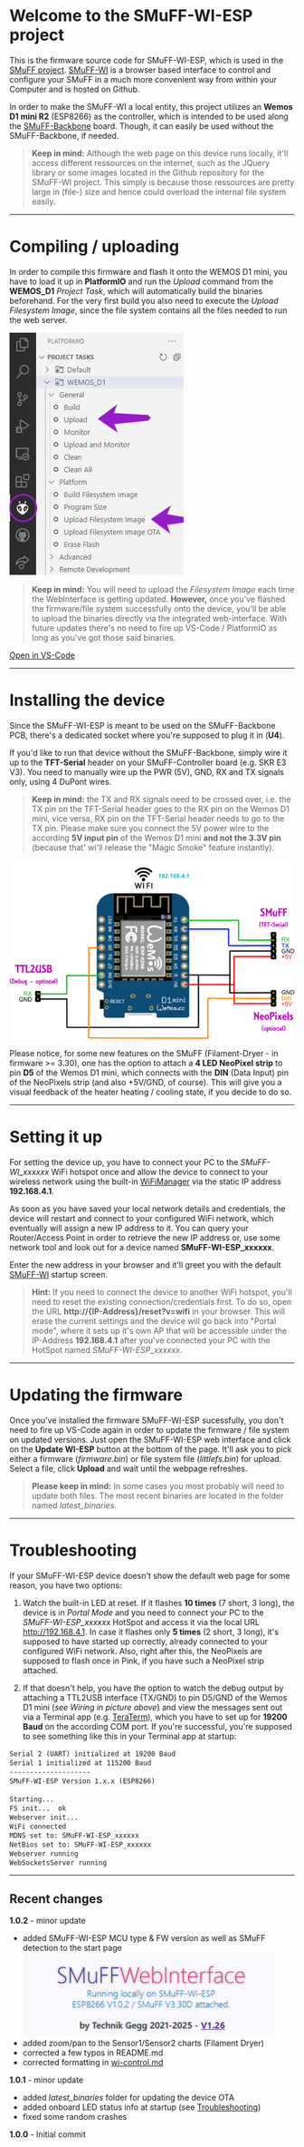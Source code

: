 
# Welcome to the SMuFF-WI-ESP project

This is the firmware source code for SMuFF-WI-ESP, which is used in the [SMuFF project](https://github.com/technik-gegg/SMuFF-1.1).
[SMuFF-WI](https://github.com/technik-gegg/SMuFF-WI) is a browser based interface to control and configure your SMuFF in a much more convenient way from within your Computer and is hosted on Github.

In order to make the SMuFF-WI a local entity, this project utilizes an **Wemos D1 mini R2** (ESP8266) as the controller, which is intended to be used along the [SMuFF-Backbone](https://sites.google.com/view/the-smuff/work-in-progress?authuser=0#h.lsp6q12gba4c) board. Though, it can easily be used without the SMuFF-Backbone, if needed.

>**Keep in mind:** Although the web page on this device runs locally, it'll access different ressources on the internet, such as the JQuery library or some images located in the Github repository for the SMuFF-WI project. This simply is because those ressources are pretty large in (file-) size and hence could overload the internal file system easily.

---

# Compiling / uploading

In order to compile this firmware and flash it onto the WEMOS D1 mini, you have to load it up in **PlatformIO** and run the *Upload* command from the **WEMOS_D1** *Project Task*, which will automatically build the binaries beforehand.
For the very first build you also need to execute the *Upload Filesystem Image*, since the file system contains all the files needed to run the web server.

![Upload](images/Upload.jpg)

>**Keep in mind:** You will need to upload the *Filesystem Image* each time the WebInterface is getting updated.
**However,** once you've flashed the firmware/file system successfully onto the device, you'll be able to upload the binaries directly via the integrated web-interface. With future updates there's no need to fire up VS-Code / PlatformIO as long as you've got those said binaries.

[Open in VS-Code](https://vscode.dev/github/technik-gegg/SMuFF-WI-ESP?vscode-lang=en)

---

# Installing the device

Since the SMuFF-WI-ESP is meant to be used on the SMuFF-Backbone PCB, there's a dedicated socket where you're supposed to plug it in (**U4**).

If you'd like to run that device without the SMuFF-Backbone, simply wire it up to the **TFT-Serial** header on your SMuFF-Controller board (e.g. SKR E3 V3). You need to manually wire up the PWR (5V), GND, RX and TX signals only, using 4 DuPont wires.

>**Keep in mind:** the TX and RX signals need to be crossed over, i.e. the TX pin on the TFT-Serial header goes to the RX pin on the Wemos D1 mini, vice versa, RX pin on the TFT-Serial header needs to go to the TX pin.
Please make sure you connect the 5V power wire to the according **5V input pin** of the Wemos D1 mini **and not the 3.3V pin** (because that' wi'll release the "Magic Smoke" feature instantly).

![Wiring](/images/Wiring.png)

Please notice, for some new features on the SMuFF (Filament-Dryer - in firmware >= 3.30), one has the option to attach a **4 LED NeoPixel strip** to pin **D5** of the Wemos D1 mini, which connects with the **DIN** (Data Input) pin of the NeoPixels strip (and also +5V/GND, of course).
This will give you a visual feedback of the heater heating / cooling state, if you decide to do so.

---

# Setting it up

For setting the device up, you have to connect your PC to the *SMuFF-WI_xxxxxx* WiFi hotspot once and allow the device to connect to your wireless network using the built-in [WiFiManager](https://github.com/tzapu/WiFiManager) via the static IP address **192.168.4.1**.

As soon as you have saved your local network details and credentials, the device will restart and connect to your configured WiFi network, which eventually will assign a new IP address to it. You can query your Router/Access Point in order to retrieve the new IP address or, use some network tool and look out for a device named **SMuFF-WI-ESP_xxxxxx**.

Enter the new address in your browser and it'll greet you with the default [SMuFF-WI](https://github.com/technik-gegg/SMuFF-WI) startup screen.

>**Hint:** If you need to connect the device to another WiFi hotspot, you'll need to reset the existing connection/credentials first.
To do so, open the URL **http://{IP-Address}/reset?v=wifi** in your browser. This will erase the current settings and the device will go back into "Portal mode", where it sets up it's own AP that will be accessible under the IP-Address **192.168.4.1** after you've connected your PC with the HotSpot named *SMuFF-WI-ESP_xxxxxx*.

---

# Updating the firmware

Once you've installed the firmware SMuFF-WI-ESP sucessfully, you don't need to fire up VS-Code again in order to update the firmware / file system on updated versions.
Just open the SMuFF-WI-ESP web interface and click on the **Update WI-ESP** button at the bottom of the page.
It'll ask you to pick either a firmware (*firmware.bin*) or file system file (*littlefs.bin*) for upload. Select a file, click **Upload** and wait until the webpage refreshes.

>**Please keep in mind:** In some cases you most probably will need to update both files.
The most recent binaries are located in the folder named *latest_binaries*.

---

# Troubleshooting

If your SMuFF-WI-ESP device doesn't show the default web page for some reason, you have two options:

1. Watch the built-in LED at reset. If it flashes **10 times** (7 short, 3 long), the device is in *Portal Mode* and you need to connect your PC to the *SMuFF-WI-ESP_xxxxxx* HotSpot and access it via the local URL http://192.168.4.1. In case it flashes only **5 times** (2 short, 3 long), it's supposed to have started up correctly, already connected to your configured WiFi network.
Also, right after this, the NeoPixels are supposed to flash once in Pink, if you have such a NeoPixel strip attached.

2. If that doesn't help, you have the option to watch the debug output by attaching a TTL2USB interface (TX/GND) to pin D5/GND of the Wemos D1 mini (*see Wiring in picture above*) and view the messages sent out via a Terminal app (e.g. [TeraTerm](https://teratermproject.github.io/index-en.html)), which you have to set up for **19200 Baud** on the according COM port.
If you're successful, you're supposed to see something like this in your Terminal app at startup:

```text
Serial 2 (UART) initialized at 19200 Baud
Serial 1 initialized at 115200 Baud
--------------------
SMuFF-WI-ESP Version 1.x.x (ESP8266)

Starting...
FS init...  ok
Webserver init...
WiFi connected
MDNS set to: SMuFF-WI-ESP_xxxxxx
NetBios set to: SMuFF-WI-ESP_xxxxxx
Webserver running
WebSocketsServer running
```

---

## Recent changes

**1.0.2** - minor update

- added SMuFF-WI-ESP MCU type & FW version as well as SMuFF detection to the start page
![Info](images/Startpage1.png)
- added zoom/pan to the Sensor1/Sensor2 charts (Filament Dryer)
- corrected a few typos in README.md
- corrected formatting in [wi-control.md](/wi-control.md)

**1.0.1** - minor update

- added *latest_binaries* folder for updating the device OTA
- added onboard LED status info at startup (see [Troubleshooting](#Troubleshooting))
- fixed some random crashes

**1.0.0** - Initial commit
